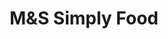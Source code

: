 ---
title: "M&S Simply Food"
url: /edinburgh/mands-simply-food-waverley-bridge/
shop: convenience
---